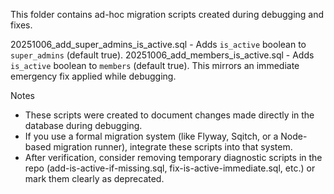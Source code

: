 This folder contains ad-hoc migration scripts created during debugging and fixes.

20251006_add_super_admins_is_active.sql - Adds `is_active` boolean to `super_admins` (default true).
20251006_add_members_is_active.sql - Adds `is_active` boolean to `members` (default true). This mirrors an immediate emergency fix applied while debugging.

Notes
- These scripts were created to document changes made directly in the database during debugging.
- If you use a formal migration system (like Flyway, Sqitch, or a Node-based migration runner), integrate these scripts into that system.
- After verification, consider removing temporary diagnostic scripts in the repo (add-is-active-if-missing.sql, fix-is-active-immediate.sql, etc.) or mark them clearly as deprecated.
